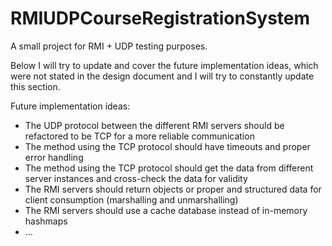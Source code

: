 # RMIUDPCourseRegistrationSystem

A small project for RMI + UDP testing purposes. 

Below I will try to update and cover the future implementation ideas, which were not stated in the design
document and I will try to constantly update this section.

Future implementation ideas:
- The UDP protocol between the different RMI servers should be refactored to be TCP for a more reliable communication
- The method using the TCP protocol should have timeouts and proper error handling
- The method using the TCP protocol should get the data from different server instances and cross-check the data for validity
- The RMI servers should return objects or proper and structured data for client consumption (marshalling and unmarshalling)
- The RMI servers should use a cache database instead of in-memory hashmaps
- ...

